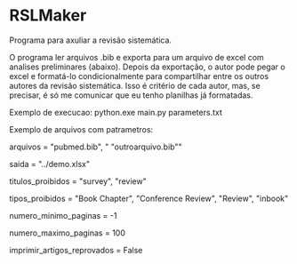 # RSLMaker
Programa para axuliar a revisão sistemática. 

O programa ler arquivos .bib e exporta para um arquivo de excel com analises preliminares (abaixo). Depois da exportação, o autor pode pegar o excel e formatá-lo condicionalmente para compartilhar entre os outros autores da revisão sistemática. Isso é critério de cada autor, mas, se precisar, é só me comunicar que eu tenho planilhas já formatadas.


Exemplo de execucao: 
python.exe main.py parameters.txt


Exemplo de arquivos com patrametros:


arquivos = "pubmed.bib", " "outroarquivo.bib""

saida = "../demo.xlsx"

titulos_proibidos = "survey", "review"

tipos_proibidos = "Book Chapter", "Conference Review", "Review", "inbook"

numero_minimo_paginas = -1

numero_maximo_paginas = 100

imprimir_artigos_reprovados = False
